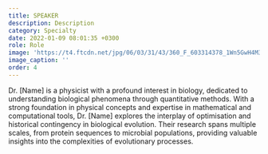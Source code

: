 ```yaml
---
title: SPEAKER 
description: Description
category: Specialty
date: 2022-01-09 08:01:35 +0300
role: Role 
image: 'https://t4.ftcdn.net/jpg/06/03/31/43/360_F_603314378_1Wn5GwH4M3tZOFjn9uMSUUtjxZaRrKAw.jpg'
image_caption: ''
order: 4
---
```

Dr. [Name] is a physicist with a profound interest in biology, dedicated to understanding biological phenomena through quantitative methods. With a strong foundation in physical concepts and expertise in mathematical and computational tools, Dr. [Name] explores the interplay of optimisation and historical contingency in biological evolution. Their research spans multiple scales, from protein sequences to microbial populations, providing valuable insights into the complexities of evolutionary processes.
